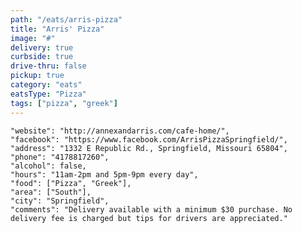 ```yaml
---
path: "/eats/arris-pizza"
title: "Arris' Pizza"
image: "#"
delivery: true
curbside: true
drive-thru: false
pickup: true
category: "eats"
eatsType: "Pizza"
tags: ["pizza", "greek"]
---
```


    "website": "http://annexandarris.com/cafe-home/",
    "facebook": "https://www.facebook.com/ArrisPizzaSpringfield/",
    "address": "1332 E Republic Rd., Springfield, Missouri 65804",
    "phone": "4178817260",
    "alcohol": false,
    "hours": "11am-2pm and 5pm-9pm every day",
    "food": ["Pizza", "Greek"],
    "area": ["South"],
    "city": "Springfield",
    "comments": "Delivery available with a minimum $30 purchase. No delivery fee is charged but tips for drivers are appreciated."
